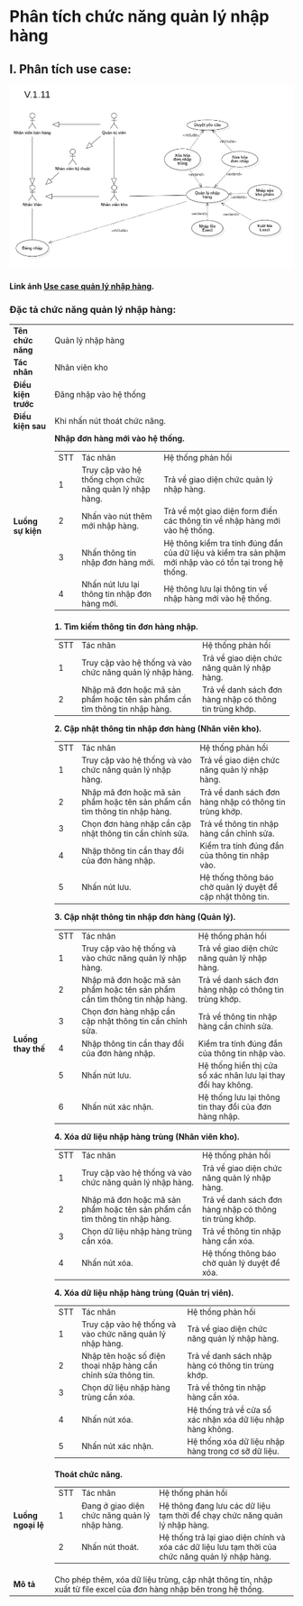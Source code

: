 # Phân tích chức năng quản lý nhập hàng

## I. Phân tích use case:
  ![use-case-import-manager](images/UseCaseImportManager.png)

#### Link ảnh [Use case quản lý nhập hàng](images/UseCaseImportManager.png).

### Đặc tả chức năng quản lý nhập hàng:

<table>
  <tbody>
    <tr>
      <td>
        <b>Tên chức năng</b>
      </td>
      <td>Quản lý nhập hàng</td>
    </tr>
    <tr>
      <td>
        <b>Tác nhân</b>
      </td>
      <td>Nhân viên kho</td>
    </tr>
    <tr>
      <td>
        <b>Điều kiện trước</b>
      </td>
      <td>Đăng nhập vào hệ thống</td>
    </tr>
    <tr>
      <td>
        <b>Điều kiện sau</b>
      </td>
      <td>
       Khi nhấn nút thoát chức năng.
      </td>
    </tr>
    <tr>
      <td>
        <b>Luồng sự kiện</b>
      </td>
      <td>
        <table>
          <tbody>
            <span><b>Nhập đơn hàng mới vào hệ thống.</b></span>
            <tr>
              <td>STT</td>
              <td>Tác nhân</td>
              <td>Hệ thống phản hồi</td>
            </tr>
            <tr>
              <td>1</td>
              <td>Truy cập vào hệ thống chọn chức năng quản lý nhập hàng.</td>
              <td>
                Trả về giao diện chức quản lý nhập hàng.
              </td>
            </tr>
            <tr>
              <td>2</td>
              <td>Nhấn vào nút thêm mới nhập hàng.</td>
              <td>
                Trả về một giao diện form điền các thông tin về nhập hàng mới vào hệ thống.
              </td>
            </tr>
            <tr>
              <td>3</td>
              <td>Nhấn thông tin nhập đơn hàng mới.</td>
              <td>
                Hệ thông kiểm tra tính đúng đắn của dữ liệu và kiểm tra sản phậm mới nhập vào có tồn tại trong hệ thống.
              </td>
            </tr>
            <tr>
              <td>4</td>
              <td>Nhấn nút lưu lại thông tin nhập đơn hàng mới.</td>
              <td>
                Hệ thông lưu lại thông tin về nhập hàng mới vào hệ thống.
              </td>
            </tr>
          </tbody>
        </table>
      </td>
    </tr>
    <tr>
      <td>
        <b>Luồng thay thế</b>
      </td>
      <td>
        <table>
          <tbody>
            <span><b>1. Tìm kiếm thông tin đơn hàng nhập.</b></span>
            <tr>
              <td>STT</td>
              <td>Tác nhân</td>
              <td>Hệ thống phản hồi</td>
            </tr>
            <tr>
              <td>1</td>
              <td>Truy cập vào hệ thống và vào chức năng quản lý nhập hàng.</td>
              <td>
                Trả về giao diện chức năng quản lý nhập hàng.
              </td>
            </tr>
            <tr>
              <td>2</td>
              <td>Nhập mã đơn hoặc mã sản phẩm hoặc tên sản phẩm cần tìm thông tin nhập hàng.</td>
              <td>
                Trả về danh sách đơn hàng nhập có thông tin trùng khớp.
              </td>
            </tr>
          </tbody>
        </table>
        <table>
          <tbody>
            <span><b>2. Cập nhật thông tin nhập đơn hàng (Nhân viên kho).</b></span>
            <tr>
              <td>STT</td>
              <td>Tác nhân</td>
              <td>Hệ thống phản hồi</td>
            </tr>
            <tr>
              <td>1</td>
              <td>Truy cập vào hệ thống và vào chức năng quản lý nhập hàng.</td>
              <td>
                Trả về giao diện chức năng quản lý nhập hàng.
              </td>
            </tr>
            <tr>
              <td>2</td>
              <td>Nhập mã đơn hoặc mã sản phẩm hoặc tên sản phẩm cần tìm thông tin nhập hàng.</td>
              <td>
                Trả về danh sách đơn hàng nhập có thông tin trùng khớp.
              </td>
            </tr>
            <tr>
              <td>3</td>
              <td>Chọn đơn hàng nhập cần cập nhật thông tin cần chỉnh sửa.</td>
              <td>
                Trả về thông tin nhập hàng cần chỉnh sửa.
              </td>
            </tr>
            <tr>
              <td>4</td>
              <td>Nhập thông tin cần thay đổi của đơn hàng nhập.</td>
              <td>
                Kiểm tra tính đúng đắn của thông tin nhập vào.
              </td>
            </tr>
            <tr>
              <td>5</td>
              <td>Nhấn nút lưu.</td>
              <td>
                Hệ thống thông báo chờ quản lý duyệt để cập nhật thông tin.
              </td>
            </tr>
          </tbody>
        </table>
        <table>
          <tbody>
            <span><b>3. Cập nhật thông tin nhập đơn hàng (Quản lý).</b></span>
            <tr>
              <td>STT</td>
              <td>Tác nhân</td>
              <td>Hệ thống phản hồi</td>
            </tr>
            <tr>
              <td>1</td>
              <td>Truy cập vào hệ thống và vào chức năng quản lý nhập hàng.</td>
              <td>
                Trả về giao diện chức năng quản lý nhập hàng.
              </td>
            </tr>
            <tr>
              <td>2</td>
              <td>Nhập mã đơn hoặc mã sản phẩm hoặc tên sản phẩm cần tìm thông tin nhập hàng.</td>
              <td>
                Trả về danh sách đơn hàng nhập có thông tin trùng khớp.
              </td>
            </tr>
            <tr>
              <td>3</td>
              <td>Chọn đơn hàng nhập cần cập nhật thông tin cần chỉnh sửa.</td>
              <td>
                Trả về thông tin nhập hàng cần chỉnh sửa.
              </td>
            </tr>
            <tr>
              <td>4</td>
              <td>Nhập thông tin cần thay đổi của đơn hàng nhập.</td>
              <td>
                Kiểm tra tính đúng đắn của thông tin nhập vào.
              </td>
            </tr>
            <tr>
              <td>5</td>
              <td>Nhấn nút lưu.</td>
              <td>
                Hệ thống hiển thị cửa sổ xác nhân lưu lại thay đổi hay không.
              </td>
            </tr>
            <tr>
              <td>6</td>
              <td>Nhấn nút xác nhận.</td>
              <td>
                Hệ thống lưu lại thông tin thay đổi của đơn hàng nhập.
              </td>
            </tr>
          </tbody>
        </table>
        <table>
          <tbody>
            <span><b>4. Xóa dữ liệu nhập hàng trùng (Nhân viên kho).</b></span>
            <tr>
              <td>STT</td>
              <td>Tác nhân</td>
              <td>Hệ thống phản hồi</td>
            </tr>
            <tr>
              <td>1</td>
              <td>Truy cập vào hệ thống và vào chức năng quản lý nhập hàng.</td>
              <td>
                Trả về giao diện chức năng quản lý nhập hàng.
              </td>
            </tr>
             <tr>
              <td>2</td>
              <td>Nhập mã đơn hoặc mã sản phẩm hoặc tên sản phẩm cần tìm thông tin nhập hàng.</td>
              <td>
                Trả về danh sách đơn hàng nhập có thông tin trùng khớp.
              </td>
            </tr>
            <tr>
              <td>3</td>
              <td>Chọn dữ liệu nhập hàng trùng cần xóa.</td>
              <td>
                Trả về thông tin nhập hàng cần xóa.
              </td>
            </tr>
            <tr>
              <td>4</td>
              <td>Nhấn nút xóa.</td>
              <td>
                Hệ thống thông báo chờ quản lý duyệt để xóa.
              </td>
            </tr>
          </tbody>
        </table>
        <table>
          <tbody>
            <span><b>4. Xóa dữ liệu nhập hàng trùng (Quản trị viên).</b></span>
            <tr>
              <td>STT</td>
              <td>Tác nhân</td>
              <td>Hệ thống phản hồi</td>
            </tr>
            <tr>
              <td>1</td>
              <td>Truy cập vào hệ thống và vào chức năng quản lý nhập hàng.</td>
              <td>
                Trả về giao diện chức năng quản lý nhập hàng.
              </td>
            </tr>
            <tr>
              <td>2</td>
              <td>Nhập tên hoặc số điện thoại nhập hàng cần chỉnh sửa thông tin.</td>
              <td>
                Trả về danh sách nhập hàng có thông tin trùng khớp.
              </td>
            </tr>
            <tr>
              <td>3</td>
              <td>Chọn dữ liệu nhập hàng trùng cần xóa.</td>
              <td>
                Trả về thông tin nhập hàng cần xóa.
              </td>
            </tr>
            <tr>
              <td>4</td>
              <td>Nhấn nút xóa.</td>
              <td>
                Hệ thống trả về cửa sổ xác nhận xóa dữ liệu nhập hàng không.
              </td>
            </tr>
            <tr>
              <td>5</td>
              <td>Nhấn nút xác nhận.</td>
              <td>
                Hệ thống xóa dữ liệu nhập hàng trong cơ sỡ dữ liệu.
              </td>
            </tr>
          </tbody>
        </table>
      </td>
    </tr>
        <tr>
      <td>
        <b>Luồng ngoại lệ</b>
      </td>
      <td>
        <table>
          <tbody>
            <span><b>Thoát chức năng.</b></span>
            <tr>
              <td>STT</td>
              <td>Tác nhân</td>
              <td>Hệ thống phản hồi</td>
            </tr>
            <tr>
              <td>1</td>
              <td>Đang ở giao diện chức năng quản lý nhập hàng.</td>
              <td>
                Hệ thông đang lưu các dữ liệu tạm thời để chạy chức năng quản lý nhập hàng.
              </td>
            </tr>
            <tr>
              <td>2</td>
              <td>Nhấn nút thoát.</td>
              <td>
                Hệ thống trả lại giao diện chính và xóa các dữ liệu lưu tạm thời của chức năng quản lý nhập hàng.
              </td>
            </tr>
          </tbody>
        </table>
      </td>
    </tr>
    <tr>
      <td>
        <b>Mô tả</b>
      </td>
      <td>
        Cho phép thêm, xóa dữ liệu trùng, cập nhật thông tin, nhập xuất từ file excel của đơn hàng nhập bên trong hệ thống.
      </td>
    </tr>
  </tbody>
</table>
